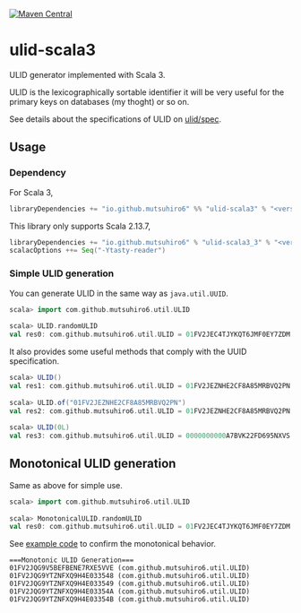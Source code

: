 [![Maven Central](https://maven-badges.herokuapp.com/maven-central/io.github.mutsuhiro6/ulid-scala3/badge.svg)](https://maven-badges.herokuapp.com/maven-central/io.github.mutsuhiro6/ulid-scala3)

# ulid-scala3

ULID generator implemented with Scala 3.

ULID is the lexicographically sortable identifier it will be very useful for the primary keys on databases (my thoght) or so on.

See details about the specifications of ULID on [ulid/spec](https://github.com/ulid/spec).

## Usage

### Dependency

For Scala 3,

```scala
libraryDependencies += "io.github.mutsuhiro6" %% "ulid-scala3" % "<version>"
```

This library only supports Scala 2.13.7,

```scala
libraryDependencies += "io.github.mutsuhiro6" % "ulid-scala3_3" % "<version>"
scalacOptions ++= Seq("-Ytasty-reader")
```

### Simple ULID generation

You can generate ULID in the same way as `java.util.UUID`.

```scala
scala> import com.github.mutsuhiro6.util.ULID
                                                                                                                     
scala> ULID.randomULID
val res0: com.github.mutsuhiro6.util.ULID = 01FV2JEC4TJYKQT6JMF0EY7ZDM
```

It also provides some useful methods that comply with the UUID specification.

```scala
scala> ULID()
val res1: com.github.mutsuhiro6.util.ULID = 01FV2JEZNHE2CF8A85MRBVQ2PN
                                                                                                                     
scala> ULID.of("01FV2JEZNHE2CF8A85MRBVQ2PN")
val res2: com.github.mutsuhiro6.util.ULID = 01FV2JEZNHE2CF8A85MRBVQ2PN
                                                                                                                     
scala> ULID(0L)
val res3: com.github.mutsuhiro6.util.ULID = 0000000000A7BVK22FD695NXVS
```

## Monotonical ULID generation

Same as above for simple use.

```scala
scala> import com.github.mutsuhiro6.util.ULID
                                                                                                                     
scala> MonotonicalULID.randomULID
val res0: com.github.mutsuhiro6.util.ULID = 01FV2JEC4TJYKQT6JMF0EY7ZDM
```

See [example code](example/scala_3/src/main/scala/ULIDExample.scala) to confirm the monotonical behavior.

```
===Monotonic ULID Generation===
01FV2JQG9V5BEFBENE7RXE5VVE (com.github.mutsuhiro6.util.ULID)
01FV2JQG9YTZNFXQ9H4E033548 (com.github.mutsuhiro6.util.ULID)
01FV2JQG9YTZNFXQ9H4E033549 (com.github.mutsuhiro6.util.ULID)
01FV2JQG9YTZNFXQ9H4E03354A (com.github.mutsuhiro6.util.ULID)
01FV2JQG9YTZNFXQ9H4E03354B (com.github.mutsuhiro6.util.ULID)
```
